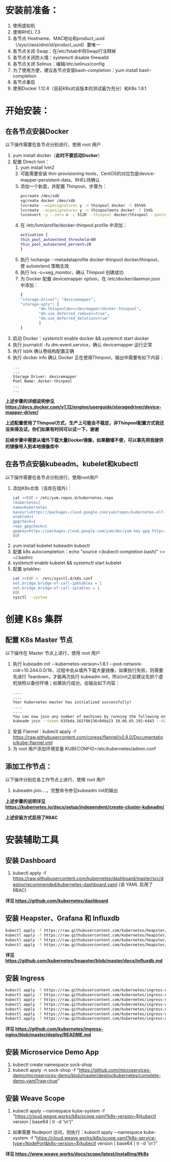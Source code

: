# 安装前准备：

1. 使用虚拟机
1. 使用RHEL 7.3
1. 各节点 Hostname、MAC地址和product_uuid（/sys/class/dmi/id/product_uuid）要唯一
1. 各节点关闭 Swap：在/etc/fstab中将Swap行注释掉
1. 各节点关闭防火墙：systemctl disable firewalld
1. 各节点关闭 Selinux：编辑/etc/selinux/config
1. 为了使用方便，建议各节点安装bash-completion：yum install bash-completion
1. 各节点重启
1. 使用Docker 1.12.6（目前K8s对该版本的测试最为充分）和K8s 1.8.1

# 开始安装：

## 在各节点安装Docker

以下操作需要在各节点分别进行，使用 root 用户

1. yum install docker（**此时不要启动Docker**）
1. 配置 Direct-lvm：
    1. yum install lvm2
    1. 可能需要安装 thin-provisioning-tools，CentOS的对应包是device-mapper-persistent-data，RHEL待确认
    1. 添加一个新盘，并配置 Thinpool，步骤为：
        ```bash
        pvcreate /dev/sdb
        vgcreate docker /dev/sdb
        lvcreate --wipesignatures y -n thinpool docker -l 95%VG
        lvcreate --wipesignatures y -n thinpoolmeta docker -l 1%VG
        lvconvert -y --zero n -c 512K --thinpool docker/thinpool --poolmetadata docker/thinpoolmeta
        ```
    1. 在 /etc/lvm/profile/docker-thinpool.profile 中添加：
        ```bash
        activation {
        thin_pool_autoextend_threshold=80
        thin_pool_autoextend_percent=20
        }
        ```
    1. 执行 lvchange --metadataprofile docker-thinpool docker/thinpool，使 autoextend 策略生效
    1. 执行 lvs -o+seg_monitor，确认 Thinpool 创建成功
    1. 为 Docker 配置 devicemapper option，在 /etc/docker/daemon.json 中添加： 
        ```bash
        {
        "storage-driver": "devicemapper",
        "storage-opts": [
                "dm.thinpooldev=/dev/mapper/docker-thinpool",
                "dm.use_deferred_removal=true",
                "dm.use_deferred_deletion=true"
                ]
        }
        ```
1. 启动 Docker：systemctl enable docker && systemctl start docker
1. 执行 journalctl -fu dm-event.service，确认 devicemapper 运行正常
1. 执行 lsblk 确认卷结构配置正确
1. 执行 docker info 确认 Docker 正在使用Thinpool，输出中需要有如下内容：
    ```bash
    ...
    ...
    Storage Driver: devicemapper
    Pool Name: docker-thinpool
    ...
    ...
    ```
    
**上述步骤的详细说明参见 https://docs.docker.com/v1.12/engine/userguide/storagedriver/device-mapper-driver/**

**上述配置使用了Thinpool方式，生产上可能会不稳定，非Thinpool配置方式我还没来得及试，你们如果有时间可以试一下，谢谢**

**后续步骤中需要从墙外下载大量Docker镜像，如果翻墙不便，可以事先将我提供的镜像导入到本地镜像库中**

## 在各节点安装kubeadm、kubelet和kubectl

以下操作需要在各节点分别进行，使用root用户

1. 添加K8s仓库（该库在墙外）：
    ```bash
    cat <<EOF > /etc/yum.repos.d/kubernetes.repo
    [kubernetes]
    name=Kubernetes
    baseurl=https://packages.cloud.google.com/yum/repos/kubernetes-el7-x86_64
    enabled=1
    gpgcheck=1
    repo_gpgcheck=1
    gpgkey=https://packages.cloud.google.com/yum/doc/yum-key.gpg https://packages.cloud.google.com/yum/doc/rpm-package-key.gpg
    EOF
    ```
1. yum install kubelet kubeadm kubectl
1. 配置 k8s autocompletion：echo "source <(kubectl completion bash)" >> ~/.bashrc
1. systemctl enable kubelet && systemctl start kubelet
1. 配置 iptables:
    ```bash
    cat <<EOF >  /etc/sysctl.d/k8s.conf
    net.bridge.bridge-nf-call-ip6tables = 1
    net.bridge.bridge-nf-call-iptables = 1
    EOF
    sysctl --system
    ```

# 创建 K8s 集群

## 配置 K8s Master 节点

以下操作在 Master 节点上进行，使用 root 用户

1. 执行 kubeadm init --kubernetes-version=1.8.1 --pod-network-cidr=10.244.0.0/16，过程中会从墙外下载大量镜像，如果执行失败，则需要先进行 Teardown，才能再次执行 kubeadm init，所以init之前建议先抓个虚机快照以备份环境；如果执行成功，会输出如下内容：
    ```bash
    ....
    ....
    Your Kubernetes master has initialized successfully!
    ....
    ....
    You can now join any number of machines by running the following on each node as root:
    kubeadm join --token 635bda.161f8b136c04ba23 10.66.65.192:6443 --discovery-token-ca-cert-hash sha256:9e69fb0a246ab60c4d1686e0c60d8e1e3c6eee759d58d72d7a54a072cec35883
    ```
1. 安装 Flannel：kubectl apply -f https://raw.githubusercontent.com/coreos/flannel/v0.9.0/Documentation/kube-flannel.yml
1. 为 root 用户添加环境变量 KUBECONFIG=/etc/kubernetes/admin.conf

## 添加工作节点：

以下操作分别在各工作节点上进行，使用 root 用户

1. kubeadm join....，完整命令参见kubeadm init的输出

**上述步骤的说明详见 https://kubernetes.io/docs/setup/independent/create-cluster-kubeadm/**

**上述安装方式启用了RBAC**

# 安装辅助工具

## 安装 Dashboard

1. kubectl apply -f https://raw.githubusercontent.com/kubernetes/dashboard/master/src/deploy/recommended/kubernetes-dashboard.yaml (该 YAML 启用了RBAC)

**详见 https://github.com/kubernetes/dashboard**

## 安装 Heapster、Grafana 和 Influxdb

```bash
kubectl apply -f https://raw.githubusercontent.com/kubernetes/heapster/master/deploy/kube-config/influxdb/heapster.yaml
kubectl apply -f https://raw.githubusercontent.com/kubernetes/heapster/master/deploy/kube-config/influxdb/influxdb.yaml
kubectl apply -f https://raw.githubusercontent.com/kubernetes/heapster/master/deploy/kube-config/influxdb/grafana.yaml
kubectl apply -f https://raw.githubusercontent.com/kubernetes/heapster/master/deploy/kube-config/rbac/heapster-rbac.yaml
```

**详见 https://github.com/kubernetes/heapster/blob/master/docs/influxdb.md**

## 安装 Ingress

```bash
kubectl apply -f https://raw.githubusercontent.com/kubernetes/ingress-nginx/master/deploy/namespace.yaml
kubectl apply -f https://raw.githubusercontent.com/kubernetes/ingress-nginx/master/deploy/default-backend.yaml
kubectl apply -f https://raw.githubusercontent.com/kubernetes/ingress-nginx/master/deploy/configmap.yaml
kubectl apply -f https://raw.githubusercontent.com/kubernetes/ingress-nginx/master/deploy/tcp-services-configmap.yaml
kubectl apply -f https://raw.githubusercontent.com/kubernetes/ingress-nginx/master/deploy/udp-services-configmap.yaml
kubectl apply -f https://raw.githubusercontent.com/kubernetes/ingress-nginx/master/deploy/rbac.yaml
kubectl apply -f https://raw.githubusercontent.com/kubernetes/ingress-nginx/master/deploy/with-rbac.yaml
```

**详见 https://github.com/kubernetes/ingress-nginx/blob/master/deploy/README.md**

## 安装 Microservice Demo App

1. kubectl create namespace sock-shop
2. kubectl apply -n sock-shop -f "https://github.com/microservices-demo/microservices-demo/blob/master/deploy/kubernetes/complete-demo.yaml?raw=true"

## 安装 Weave Scope

1. kubectl apply --namespace kube-system -f "https://cloud.weave.works/k8s/scope.yaml?k8s-version=$(kubectl version | base64 | tr -d '\n')"

1. 如果需要 Nodeport 访问，则执行：kubectl apply --namespace kube-system -f "https://cloud.weave.works/k8s/scope.yaml?k8s-service-type=NodePort&k8s-version=$(kubectl version | base64 | tr -d '\n')"

**详见 https://www.weave.works/docs/scope/latest/installing/#k8s**




